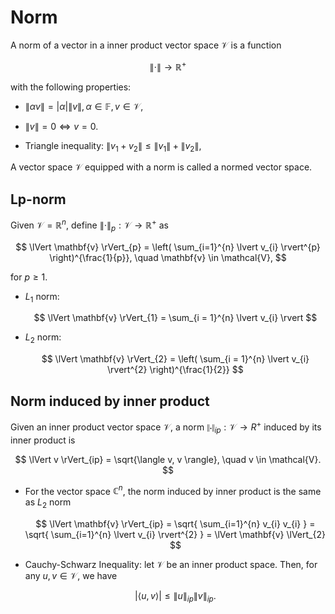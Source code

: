 # Norm

A norm of a vector in a inner product vector space $\mathcal{V}$ is a function 

$$
\lVert \cdot \rVert \to \mathbb{R}^{+} 
$$

with the following properties:

- $\lVert \alpha v \rVert = \lvert \alpha \rvert \lVert v \rVert, \alpha \in \mathbb{F}, v \in \mathcal{V}$,

- $\lVert v \rVert = 0 \iff v = 0$.

- Triangle inequality: $\lVert v_{1} + v_{2} \rVert \leq \lVert v_{1} \rVert + \lVert v_{2} \rVert$,

A vector space $\mathcal{V}$ equipped with a norm is called a normed vector space.

## Lp-norm

Given $\mathcal{V} = \mathbb{R}^{n}$, 
define $\lVert \cdot \rVert_{p}: \mathcal{V} \to \mathbb{R}^{+}$ as 

$$
\lVert \mathbf{v} \rVert_{p} = \left(
    \sum_{i=1}^{n} \lvert v_{i} \rvert^{p} 
\right)^{\frac{1}{p}}, \quad \mathbf{v} \in \mathcal{V},
$$

for $p \geq 1$.

- $L_{1}$ norm: 

    $$
    \lVert \mathbf{v} \rVert_{1} = \sum_{i = 1}^{n} \lvert v_{i} \rvert
    $$

- $L_{2}$ norm:

    $$
    \lVert \mathbf{v} \rVert_{2} = \left( \sum_{i = 1}^{n} \lvert v_{i} \rvert^{2} \right)^{\frac{1}{2}}
    $$

## Norm induced by inner product

Given an inner product vector space $\mathcal{V}$, 
a norm $\lVert \cdot \rVert_{ip}: \mathcal{V} \to R^{+}$ induced by its inner product is 

$$
\lVert v \rVert_{ip} = \sqrt{\langle v, v \rangle}, \quad v \in \mathcal{V}.
$$

- For the vector space $\mathbb{C}^{n}$, 
the norm induced by inner product is the same as $L_{2}$ norm

    $$
    \lVert \mathbf{v} \rVert_{ip} = \sqrt{ \sum_{i=1}^{n} v_{i} v_{i} } = \sqrt{ \sum_{i=1}^{n} \lvert v_{i} \rvert^{2} } = \lVert \mathbf{v} \lVert_{2}
    $$
    
- Cauchy-Schwarz Inequality: let $\mathcal{V}$ be an inner product space.
Then, for any $u, v \in \mathcal{V}$, we have 

    $$ 
    \lvert \langle u, v \rangle \rvert \leq \lVert u \rVert_{ip} \lVert v \rVert_{ip}.
    $$